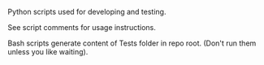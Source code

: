 Python scripts used for developing and testing.

See script comments for usage instructions.

Bash scripts generate content of Tests folder in repo root. (Don't run them unless you like waiting).